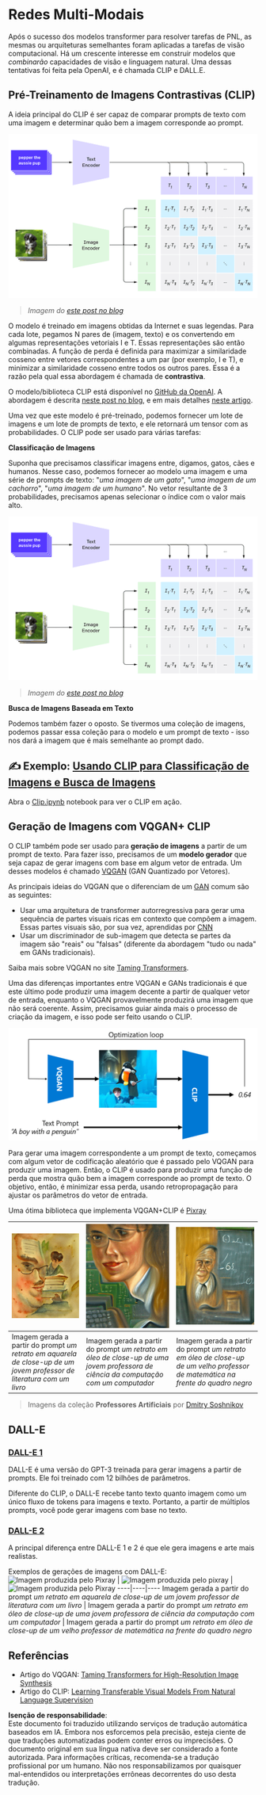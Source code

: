 # Redes Multi-Modais

Após o sucesso dos modelos transformer para resolver tarefas de PNL, as mesmas ou arquiteturas semelhantes foram aplicadas a tarefas de visão computacional. Há um crescente interesse em construir modelos que *combinarão* capacidades de visão e linguagem natural. Uma dessas tentativas foi feita pela OpenAI, e é chamada CLIP e DALL.E.

## Pré-Treinamento de Imagens Contrastivas (CLIP)

A ideia principal do CLIP é ser capaz de comparar prompts de texto com uma imagem e determinar quão bem a imagem corresponde ao prompt.

![Arquitetura do CLIP](../../../../../translated_images/clip-arch.b3dbf20b4e8ed8be1c38e2bc6100fd3cc257c33cda4692b301be91f791b13ea7.pt.png)

> *Imagem do [este post no blog](https://openai.com/blog/clip/)*

O modelo é treinado em imagens obtidas da Internet e suas legendas. Para cada lote, pegamos N pares de (imagem, texto) e os convertendo em algumas representações vetoriais I e T. Essas representações são então combinadas. A função de perda é definida para maximizar a similaridade cosseno entre vetores correspondentes a um par (por exemplo, I e T), e minimizar a similaridade cosseno entre todos os outros pares. Essa é a razão pela qual essa abordagem é chamada de **contrastiva**.

O modelo/biblioteca CLIP está disponível no [GitHub da OpenAI](https://github.com/openai/CLIP). A abordagem é descrita [neste post no blog](https://openai.com/blog/clip/), e em mais detalhes [neste artigo](https://arxiv.org/pdf/2103.00020.pdf).

Uma vez que este modelo é pré-treinado, podemos fornecer um lote de imagens e um lote de prompts de texto, e ele retornará um tensor com as probabilidades. O CLIP pode ser usado para várias tarefas:

**Classificação de Imagens**

Suponha que precisamos classificar imagens entre, digamos, gatos, cães e humanos. Nesse caso, podemos fornecer ao modelo uma imagem e uma série de prompts de texto: "*uma imagem de um gato*", "*uma imagem de um cachorro*", "*uma imagem de um humano*". No vetor resultante de 3 probabilidades, precisamos apenas selecionar o índice com o valor mais alto.

![CLIP para Classificação de Imagens](../../../../../translated_images/clip-class.3af42ef0b2b19369a633df5f20ddf4f5a01d6c8ffa181e9d3a0572c19f919f72.pt.png)

> *Imagem do [este post no blog](https://openai.com/blog/clip/)*

**Busca de Imagens Baseada em Texto**

Podemos também fazer o oposto. Se tivermos uma coleção de imagens, podemos passar essa coleção para o modelo e um prompt de texto - isso nos dará a imagem que é mais semelhante ao prompt dado.

## ✍️ Exemplo: [Usando CLIP para Classificação de Imagens e Busca de Imagens](../../../../../lessons/X-Extras/X1-MultiModal/Clip.ipynb)

Abra o [Clip.ipynb](../../../../../lessons/X-Extras/X1-MultiModal/Clip.ipynb) notebook para ver o CLIP em ação.

## Geração de Imagens com VQGAN+ CLIP

O CLIP também pode ser usado para **geração de imagens** a partir de um prompt de texto. Para fazer isso, precisamos de um **modelo gerador** que seja capaz de gerar imagens com base em algum vetor de entrada. Um desses modelos é chamado [VQGAN](https://compvis.github.io/taming-transformers/) (GAN Quantizado por Vetores).

As principais ideias do VQGAN que o diferenciam de um [GAN](../../4-ComputerVision/10-GANs/README.md) comum são as seguintes:
* Usar uma arquitetura de transformer autorregressiva para gerar uma sequência de partes visuais ricas em contexto que compõem a imagem. Essas partes visuais são, por sua vez, aprendidas por [CNN](../../4-ComputerVision/07-ConvNets/README.md)
* Usar um discriminador de sub-imagem que detecta se partes da imagem são "reais" ou "falsas" (diferente da abordagem "tudo ou nada" em GANs tradicionais).

Saiba mais sobre VQGAN no site [Taming Transformers](https://compvis.github.io/taming-transformers/).

Uma das diferenças importantes entre VQGAN e GANs tradicionais é que este último pode produzir uma imagem decente a partir de qualquer vetor de entrada, enquanto o VQGAN provavelmente produzirá uma imagem que não será coerente. Assim, precisamos guiar ainda mais o processo de criação da imagem, e isso pode ser feito usando o CLIP.

![Arquitetura VQGAN+CLIP](../../../../../translated_images/vqgan.5027fe05051dfa3101950cfa930303f66e6478b9bd273e83766731796e462d9b.pt.png)

Para gerar uma imagem correspondente a um prompt de texto, começamos com algum vetor de codificação aleatório que é passado pelo VQGAN para produzir uma imagem. Então, o CLIP é usado para produzir uma função de perda que mostra quão bem a imagem corresponde ao prompt de texto. O objetivo, então, é minimizar essa perda, usando retropropagação para ajustar os parâmetros do vetor de entrada.

Uma ótima biblioteca que implementa VQGAN+CLIP é [Pixray](http://github.com/pixray/pixray)

![Imagem produzida pelo Pixray](../../../../../translated_images/a_closeup_watercolor_portrait_of_young_male_teacher_of_literature_with_a_book.2384968e9db8a0d09dc96de938b9f95bde8a7e1c721f48f286a7795bf16d56c7.pt.png) |  ![Imagem produzida pelo pixray](../../../../../translated_images/a_closeup_oil_portrait_of_young_female_teacher_of_computer_science_with_a_computer.e0b6495f210a439077e1c32cc8afdf714e634fe24dc78dc5aa45fd2f560b0ed5.pt.png) | ![Imagem produzida pelo Pixray](../../../../../translated_images/a_closeup_oil_portrait_of_old_male_teacher_of_math.5362e67aa7fc2683b9d36a613b364deb7454760cd39205623fc1e3938fa133c0.pt.png)
----|----|----
Imagem gerada a partir do prompt *um retrato em aquarela de close-up de um jovem professor de literatura com um livro* | Imagem gerada a partir do prompt *um retrato em óleo de close-up de uma jovem professora de ciência da computação com um computador* | Imagem gerada a partir do prompt *um retrato em óleo de close-up de um velho professor de matemática na frente do quadro negro*

> Imagens da coleção **Professores Artificiais** por [Dmitry Soshnikov](http://soshnikov.com)

## DALL-E
### [DALL-E 1](https://openai.com/research/dall-e)
DALL-E é uma versão do GPT-3 treinada para gerar imagens a partir de prompts. Ele foi treinado com 12 bilhões de parâmetros.

Diferente do CLIP, o DALL-E recebe tanto texto quanto imagem como um único fluxo de tokens para imagens e texto. Portanto, a partir de múltiplos prompts, você pode gerar imagens com base no texto.

### [DALL-E 2](https://openai.com/dall-e-2)
A principal diferença entre DALL-E 1 e 2 é que ele gera imagens e arte mais realistas.

Exemplos de gerações de imagens com DALL-E:
![Imagem produzida pelo Pixray](../../../../../translated_images/DALL·E%202023-06-20%2015.56.56%20-%20a%20closeup%20watercolor%20portrait%20of%20young%20male%20teacher%20of%20literature%20with%20a%20book.6c235e8271d9ed10ce985d86aeb241a58518958647973af136912116b9518fce.pt.png) |  ![Imagem produzida pelo pixray](../../../../../translated_images/DALL·E%202023-06-20%2015.57.43%20-%20a%20closeup%20oil%20portrait%20of%20young%20female%20teacher%20of%20computer%20science%20with%20a%20computer.f21dc4166340b6c8b4d1cb57efd1e22127407f9b28c9ac7afe11344065369e64.pt.png) | ![Imagem produzida pelo Pixray](../../../../../translated_images/DALL·E%202023-06-20%2015.58.42%20-%20%20a%20closeup%20oil%20portrait%20of%20old%20male%20teacher%20of%20mathematics%20in%20front%20of%20blackboard.d331c2dfbdc3f7c46aa65c0809066f5e7ed4b49609cd259852e760df21051e4a.pt.png)
----|----|----
Imagem gerada a partir do prompt *um retrato em aquarela de close-up de um jovem professor de literatura com um livro* | Imagem gerada a partir do prompt *um retrato em óleo de close-up de uma jovem professora de ciência da computação com um computador* | Imagem gerada a partir do prompt *um retrato em óleo de close-up de um velho professor de matemática na frente do quadro negro*

## Referências

* Artigo do VQGAN: [Taming Transformers for High-Resolution Image Synthesis](https://compvis.github.io/taming-transformers/paper/paper.pdf)
* Artigo do CLIP: [Learning Transferable Visual Models From Natural Language Supervision](https://arxiv.org/pdf/2103.00020.pdf)

**Isenção de responsabilidade**:  
Este documento foi traduzido utilizando serviços de tradução automática baseados em IA. Embora nos esforcemos pela precisão, esteja ciente de que traduções automatizadas podem conter erros ou imprecisões. O documento original em sua língua nativa deve ser considerado a fonte autorizada. Para informações críticas, recomenda-se a tradução profissional por um humano. Não nos responsabilizamos por quaisquer mal-entendidos ou interpretações errôneas decorrentes do uso desta tradução.